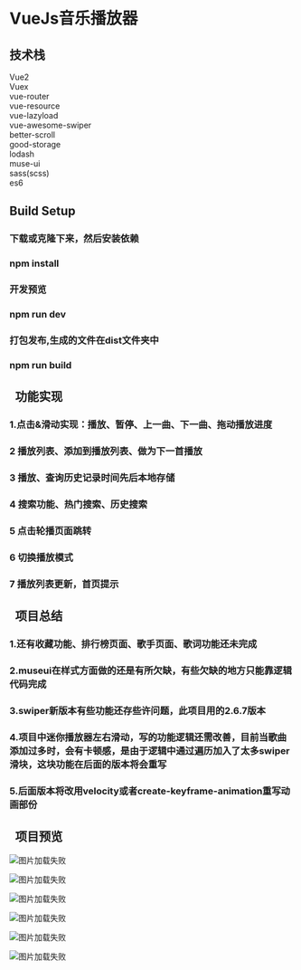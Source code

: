 VueJs音乐播放器
=======

技术栈
-------
Vue2<br>
Vuex<br>
vue-router<br>
vue-resource<br>
vue-lazyload<br>
vue-awesome-swiper<br>
better-scroll<br>
good-storage<br>
lodash<br>
muse-ui<br>
sass(scss)<br>
es6<br>

Build Setup
-------
### 下载或克隆下来，然后安装依赖<br>
### npm install<br>
### 开发预览<br>
### npm run dev<br>
### 打包发布,生成的文件在dist文件夹中<br>
### npm run build<br>
 
功能实现
-------
### 1.点击&滑动实现：播放、暂停、上一曲、下一曲、拖动播放进度<br>
### 2 播放列表、添加到播放列表、做为下一首播放<br>
### 3 播放、查询历史记录时间先后本地存储<br>
### 4 搜索功能、热门搜索、历史搜索<br>
### 5 点击轮播页面跳转<br>
### 6 切换播放模式<br>
### 7 播放列表更新，首页提示<br>
 
项目总结
-------
### 1.还有收藏功能、排行榜页面、歌手页面、歌词功能还未完成<br>
### 2.museui在样式方面做的还是有所欠缺，有些欠缺的地方只能靠逻辑代码完成<br>
### 3.swiper新版本有些功能还存些许问题，此项目用的2.6.7版本<br>
### 4.项目中迷你播放器左右滑动，写的功能逻辑还需改善，目前当歌曲添加过多时，会有卡顿感，是由于逻辑中通过遍历加入了太多swiper滑块，这块功能在后面的版本将会重写<br>
### 5.后面版本将改用velocity或者create-keyframe-animation重写动画部份<br>
 
项目预览
-------
![图片加载失败](https://github.com/dyweejackee/vue-qq-music/raw/master/Screenshots/face.png)

![图片加载失败](https://github.com/dyweejackee/vue-qq-music/raw/master/Screenshots/GIF.gif)

![图片加载失败](https://github.com/dyweejackee/vue-qq-music/raw/master/Screenshots/GIF2.gif)

![图片加载失败](https://github.com/dyweejackee/vue-qq-music/raw/master/Screenshots/GIF3.gif)

![图片加载失败](https://github.com/dyweejackee/vue-qq-music/raw/master/Screenshots/GIF4.gif)

![图片加载失败](https://github.com/dyweejackee/vue-qq-music/raw/master/Screenshots/GIF5.gif)
